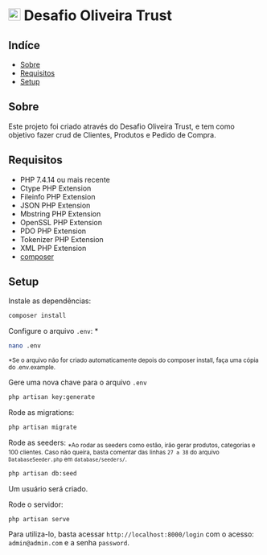 # <img src="https://avatars.githubusercontent.com/u/58981329?s=200&v=4.jpg" alt="Logo Oliveira Trust" width="24"> Desafio Oliveira Trust 

## Indíce
* [Sobre](#about)
* [Requisitos](#requirements)
* [Setup](#setup)



<a name="about"></a>
## Sobre

Este projeto foi criado através do Desafio Oliveira Trust, e tem como objetivo fazer crud de Clientes, Produtos e Pedido de Compra.


<a name="requirements"></a>
## Requisitos

- PHP 7.4.14 ou mais recente
- Ctype PHP Extension
- Fileinfo PHP Extension
- JSON PHP Extension
- Mbstring PHP Extension
- OpenSSL PHP Extension
- PDO PHP Extension
- Tokenizer PHP Extension
- XML PHP Extension
- [composer](https://getcomposer.org/doc/00-intro.md)

<a name="setup"></a>
## Setup

Instale as dependências:

```sh 
composer install
```

Configure o arquivo ``.env``: *
```sh
nano .env
```
<sub>*Se o arquivo não for criado automaticamente depois do composer install, faça uma cópia do .env.example.</sub>

Gere uma nova chave para o arquivo ``.env``
```sh
php artisan key:generate
```

Rode as migrations:
```sh
php artisan migrate
```

Rode as seeders:
<sub>*Ao rodar as seeders como estão, irão gerar produtos, categorias e 100 clientes. Caso não queira, basta comentar das linhas ``27 a 38`` do arquivo ``DatabaseSeeder.php`` em ``database/seeders/``. </sub>
```sh
php artisan db:seed
```

Um usuário será criado. 

Rode o servidor:
```sh
php artisan serve
```

Para utiliza-lo, basta acessar ``http://localhost:8000/login`` com o acesso: ``admin@admin.com`` e a senha ``password``.

